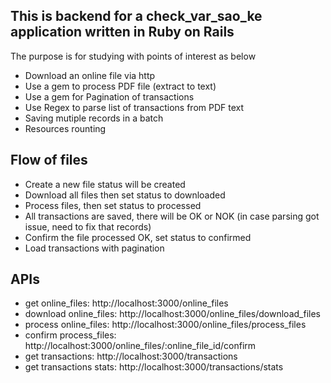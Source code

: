 ## This is backend for a check_var_sao_ke application written in Ruby on Rails
The purpose is for studying with points of interest as below

- Download an online file via http
- Use a gem to process PDF file (extract to text)
- Use a gem for Pagination of transactions
- Use Regex to parse list of transactions from PDF text
- Saving mutiple records in a batch
- Resources rounting

## Flow of files
- Create a new file status will be created
- Download all files then set status to downloaded
- Process files, then set status to processed
- All transactions are saved, there will be OK or NOK (in case parsing got issue, need to fix that records)
- Confirm the file processed OK, set status to confirmed
- Load transactions with pagination
## APIs
- get online_files: http://localhost:3000/online_files
- download online_files: http://localhost:3000/online_files/download_files
- process online_files: http://localhost:3000/online_files/process_files
- confirm process_files: http://localhost:3000/online_files/:online_file_id/confirm
- get transactions: http://localhost:3000/transactions
- get transactions stats: http://localhost:3000/transactions/stats
